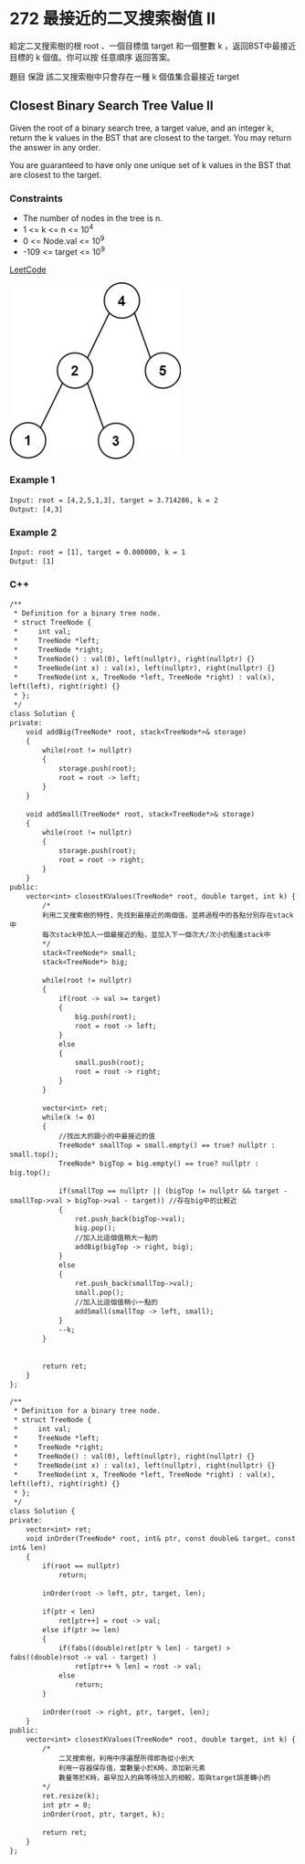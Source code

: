 # 272 最接近的二叉搜索樹值 II

給定二叉搜索樹的根 root 、一個目標值 target 和一個整數 k ，返回BST中最接近目標的 k 個值。你可以按 任意順序 返回答案。

題目 保證 該二叉搜索樹中只會存在一種 k 個值集合最接近 target

##  Closest Binary Search Tree Value II

Given the root of a binary search tree, a target value, and an integer k, return the k values in the BST that are closest to the target. You may return the answer in any order.

You are guaranteed to have only one unique set of k values in the BST that are closest to the target.

### Constraints

* The number of nodes in the tree is n.
* 1 <= k <= n <= 10<sup>4</sup>
* 0 <= Node.val <= 10<sup>9</sup>
* -109 <= target <= 10<sup>9</sup>

[LeetCode](https://leetcode-cn.com/problems/closest-binary-search-tree-value-ii/)


<img src="img/272.jpg" width = "300"/>

### Example 1

```
Input: root = [4,2,5,1,3], target = 3.714286, k = 2
Output: [4,3]
```

### Example 2

```
Input: root = [1], target = 0.000000, k = 1
Output: [1]
```

### C++ 

```
/**
 * Definition for a binary tree node.
 * struct TreeNode {
 *     int val;
 *     TreeNode *left;
 *     TreeNode *right;
 *     TreeNode() : val(0), left(nullptr), right(nullptr) {}
 *     TreeNode(int x) : val(x), left(nullptr), right(nullptr) {}
 *     TreeNode(int x, TreeNode *left, TreeNode *right) : val(x), left(left), right(right) {}
 * };
 */
class Solution {
private:
    void addBig(TreeNode* root, stack<TreeNode*>& storage)
    {
        while(root != nullptr)
        {
            storage.push(root);
            root = root -> left;
        }
    }

    void addSmall(TreeNode* root, stack<TreeNode*>& storage)
    {
        while(root != nullptr)
        {
            storage.push(root);
            root = root -> right;
        }
    }
public:
    vector<int> closestKValues(TreeNode* root, double target, int k) {
        /*
        利用二叉搜索樹的特性，先找到最接近的兩個值，並將過程中的各點分別存在stack中
        每次stack中加入一個最接近的點，並加入下一個次大/次小的點進stack中
        */
        stack<TreeNode*> small;
        stack<TreeNode*> big;

        while(root != nullptr)
        {
            if(root -> val >= target)
            {
                big.push(root);
                root = root -> left;
            }
            else
            {
                small.push(root);
                root = root -> right;
            }
        }

        vector<int> ret;
        while(k != 0)
        {
            //找出大的跟小的中最接近的值
            TreeNode* smallTop = small.empty() == true? nullptr : small.top();
            TreeNode* bigTop = big.empty() == true? nullptr : big.top();

            if(smallTop == nullptr || (bigTop != nullptr && target - smallTop->val > bigTop->val - target)) //存在big中的比較近
            {
                ret.push_back(bigTop->val);
                big.pop(); 
                //加入比這個值稍大一點的
                addBig(bigTop -> right, big);
            }
            else
            {
                ret.push_back(smallTop->val);
                small.pop();
                //加入比這個值稍小一點的
                addSmall(smallTop -> left, small);
            }
            --k;
        }


        return ret;
    }
};
```


```
/**
 * Definition for a binary tree node.
 * struct TreeNode {
 *     int val;
 *     TreeNode *left;
 *     TreeNode *right;
 *     TreeNode() : val(0), left(nullptr), right(nullptr) {}
 *     TreeNode(int x) : val(x), left(nullptr), right(nullptr) {}
 *     TreeNode(int x, TreeNode *left, TreeNode *right) : val(x), left(left), right(right) {}
 * };
 */
class Solution {
private:
    vector<int> ret;
    void inOrder(TreeNode* root, int& ptr, const double& target, const int& len)
    {
        if(root == nullptr)
            return;

        inOrder(root -> left, ptr, target, len);

        if(ptr < len)
            ret[ptr++] = root -> val;
        else if(ptr >= len)
        {
            if(fabs((double)ret[ptr % len] - target) > fabs((double)root -> val - target) )
                ret[ptr++ % len] = root -> val;
            else    
                return;
        }

        inOrder(root -> right, ptr, target, len);
    }
public:
    vector<int> closestKValues(TreeNode* root, double target, int k) {
        /*
            二叉搜索樹，利用中序遍歷所得即為從小到大
            利用一容器保存值，當數量小於K時，添加新元素
            數量等於K時，最早加入的與等待加入的相較，取與target誤差轉小的
        */
        ret.resize(k);
        int ptr = 0;
        inOrder(root, ptr, target, k);

        return ret;
    }
};
```


